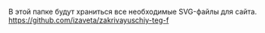 В этой папке будут храниться все необходимые SVG-файлы для сайта.
https://github.com/izaveta/zakrivayuschiy-teg-f